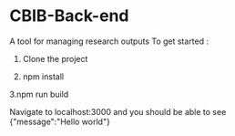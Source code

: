 # CBIB-Back-end
A tool for managing research outputs
 To get started :
 1. Clone the project
 
 2. npm install
 
 3.npm run build
 
 Navigate to localhost:3000 and you should be able to see {"message":"Hello world"}
